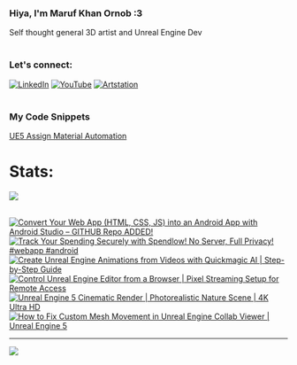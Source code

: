   ### Hiya, I'm Maruf Khan Ornob :3
  Self thought general 3D artist and Unreal Engine Dev<br><br>

### Let's connect:
[![LinkedIn](https://img.shields.io/badge/LinkedIn-%230077B5.svg?logo=linkedin&logoColor=white)](https://linkedin.com/in/ornobmk) [![YouTube](https://img.shields.io/badge/YouTube-%23FF0000.svg?logo=YouTube&logoColor=white)](https://youtube.com/@buggybug1) [![Artstation](https://img.shields.io/badge/Artstation-%2313B5EA.svg?logo=artstation&logoColor=white)](https://ornobmk.artstation.com/) <br><br>

### My Code Snippets

[UE5 Assign Material Automation](https://gist.github.com/marufx86/8299521b64e56783e67498a7212876c3)

<!--- # Daily Tools:
![Blender](https://img.shields.io/badge/blender-%23F5792A.svg?style=for-the-badge&logo=blender&logoColor=white) 
![Python](https://img.shields.io/badge/python-3670A0?style=for-the-badge&logo=python&logoColor=ffdd54)
![Unreal Engine](https://img.shields.io/badge/unrealengine-%23313131.svg?style=for-the-badge&logo=unrealengine&logoColor=white)
![C++](https://img.shields.io/badge/c++-%2300599C.svg?style=for-the-badge&logo=c%2B%2B&logoColor=white)
![Figma](https://img.shields.io/badge/figma-%23F24E1E.svg?style=for-the-badge&logo=figma&logoColor=white)
![Canva](https://img.shields.io/badge/Canva-%2300C4CC.svg?style=for-the-badge&logo=Canva&logoColor=white) 
![Adobe Photoshop](https://img.shields.io/badge/adobe%20photoshop-%2331A8FF.svg?style=for-the-badge&logo=adobe%20photoshop&logoColor=white)
![Adobe Premiere Pro](https://img.shields.io/badge/Adobe%20Premiere%20Pro-9999FF.svg?style=for-the-badge&logo=Adobe%20Premiere%20Pro&logoColor=white) -->

# Stats:
![](https://github-readme-stats.vercel.app/api/top-langs/?username=marufx86&theme=calm_pink&hide_border=true&include_all_commits=false&count_private=false&layout=compact)<br><br>

<!-- BEGIN YOUTUBE-CARDS -->
[![Convert Your Web App (HTML, CSS, JS) into an Android App with Android Studio – GITHUB Repo ADDED!](https://ytcards.demolab.com/?id=FI2z1cR_3J8&title=Convert+Your+Web+App+%28HTML%2C+CSS%2C+JS%29+into+an+Android+App+with+Android+Studio+%E2%80%93+GITHUB+Repo+ADDED%21&lang=en&timestamp=1742761894&background_color=%230d1117&title_color=%23ffffff&stats_color=%23dedede&max_title_lines=1&width=250&border_radius=5 "Convert Your Web App (HTML, CSS, JS) into an Android App with Android Studio – GITHUB Repo ADDED!")](https://www.youtube.com/watch?v=FI2z1cR_3J8)
[![Track Your Spending Securely with Spendlow! No Server, Full Privacy! #webapp #android](https://ytcards.demolab.com/?id=lD1ygvJWK78&title=Track+Your+Spending+Securely+with+Spendlow%21+No+Server%2C+Full+Privacy%21+%23webapp+%23android&lang=en&timestamp=1742600458&background_color=%230d1117&title_color=%23ffffff&stats_color=%23dedede&max_title_lines=1&width=250&border_radius=5 "Track Your Spending Securely with Spendlow! No Server, Full Privacy! #webapp #android")](https://www.youtube.com/watch?v=lD1ygvJWK78)
[![Create Unreal Engine Animations from Videos with Quickmagic AI | Step-by-Step Guide](https://ytcards.demolab.com/?id=E-8_L-D0lA0&title=Create+Unreal+Engine+Animations+from+Videos+with+Quickmagic+AI+%7C+Step-by-Step+Guide&lang=en&timestamp=1742126511&background_color=%230d1117&title_color=%23ffffff&stats_color=%23dedede&max_title_lines=1&width=250&border_radius=5 "Create Unreal Engine Animations from Videos with Quickmagic AI | Step-by-Step Guide")](https://www.youtube.com/watch?v=E-8_L-D0lA0)
[![Control Unreal Engine Editor from a Browser | Pixel Streaming Setup for Remote Access](https://ytcards.demolab.com/?id=IzUJxM0zd0U&title=Control+Unreal+Engine+Editor+from+a+Browser+%7C+Pixel+Streaming+Setup+for+Remote+Access&lang=en&timestamp=1741465527&background_color=%230d1117&title_color=%23ffffff&stats_color=%23dedede&max_title_lines=1&width=250&border_radius=5 "Control Unreal Engine Editor from a Browser | Pixel Streaming Setup for Remote Access")](https://www.youtube.com/watch?v=IzUJxM0zd0U)
[![Unreal Engine 5 Cinematic Render | Photorealistic Nature Scene | 4K Ultra HD](https://ytcards.demolab.com/?id=z-su8cnlPQU&title=Unreal+Engine+5+Cinematic+Render+%7C+Photorealistic+Nature+Scene+%7C+4K+Ultra+HD&lang=en&timestamp=1741005714&background_color=%230d1117&title_color=%23ffffff&stats_color=%23dedede&max_title_lines=1&width=250&border_radius=5 "Unreal Engine 5 Cinematic Render | Photorealistic Nature Scene | 4K Ultra HD")](https://www.youtube.com/watch?v=z-su8cnlPQU)
[![How to Fix Custom Mesh Movement in Unreal Engine Collab Viewer | Unreal Engine 5](https://ytcards.demolab.com/?id=XYjusz6M6bc&title=How+to+Fix+Custom+Mesh+Movement+in+Unreal+Engine+Collab+Viewer+%7C+Unreal+Engine+5&lang=en&timestamp=1740854011&background_color=%230d1117&title_color=%23ffffff&stats_color=%23dedede&max_title_lines=1&width=250&border_radius=5 "How to Fix Custom Mesh Movement in Unreal Engine Collab Viewer | Unreal Engine 5")](https://www.youtube.com/watch?v=XYjusz6M6bc)
<!-- END YOUTUBE-CARDS -->


---
[![](https://visitcount.itsvg.in/api?id=marufx86&icon=1&color=0)](https://visitcount.itsvg.in)

<!-- Proudly created with GPRM ( https://gprm.itsvg.in ) -->
